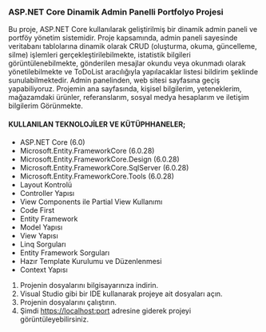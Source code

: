### ASP.NET Core Dinamik Admin Panelli Portfolyo Projesi
Bu proje, ASP.NET Core kullanılarak geliştirilmiş bir dinamik admin paneli ve portföy yönetim sistemidir. Proje kapsamında, admin paneli sayesinde veritabanı tablolarına dinamik olarak CRUD (oluşturma, okuma, güncelleme, silme) işlemleri gerçekleştirilebilmekte, istatistik bilgileri görüntülenebilmekte, gönderilen mesajlar okundu veya okunmadı olarak yönetilebilmekte ve ToDoList aracılığıyla yapılacaklar listesi bildirim şeklinde sunulabilmektedir. Admin panelinden, web sitesi sayfasına geçiş yapabiliyoruz. Projemin ana sayfasında, kişisel bilgilerim, yeteneklerim, mağazamdaki ürünler, referanslarım, sosyal medya hesaplarım ve iletişim bilgilerim Görünmekte.
#### KULLANILAN TEKNOLOJİLER VE KÜTÜPHHANELER;
* ASP.NET Core (6.0)
* Microsoft.Entity.FrameworkCore (6.0.28)
* Microsoft.Entity.FrameworkCore.Design (6.0.28)
* Microsoft.Entity.FrameworkCore.SqlServer (6.0.28)
* Microsoft.Entity.FrameworkCore.Tools (6.0.28)
* Layout Kontrolü
* Controller Yapısı
* View Components ile Partial View Kullanımı
* Code First
* Entity Framework
* Model Yapısı
* View Yapısı
* Linq Sorguları
* Entity Framework Sorguları
* Hazır Template Kurulumu ve Düzenlenmesi
* Context Yapısı


1. Projenin dosyalarını bilgisayarınıza indirin.
2. Visual Studio gibi bir IDE kullanarak projeye ait dosyaları açın.
3. Projenin dosyalarını çalıştırın.
4. Şimdi [https://localhost:port](https://lnkd.in/d7CmrJpq) adresine giderek projeyi görüntüleyebilirsiniz.
